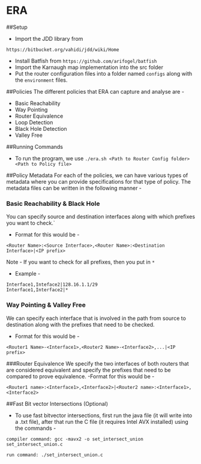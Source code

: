 ERA
=====================

##Setup

- Import the JDD library from 
```
https://bitbucket.org/vahidi/jdd/wiki/Home 
````
- Install Batfish from ``https://github.com/arifogel/batfish``
- Import the Karnaugh map implementation into the src folder
- Put the router configuration files into a folder named ``configs`` along with the ``environment`` files.

##Policies
The different policies that ERA can capture and analyse are -
- Basic Reachability
- Way Pointing
- Router Equivalence
- Loop Detection
- Black Hole Detection
- Valley Free 

##Running Commands
- To run the program, we use ``./era.sh <Path to Router Config folder> <Path to Policy file>`` 

##Policy Metadata
For each of the policies, we can have various types of metadata where you can provide specifications for that type of policy. The metadata files can be written in the following manner - 
### Basic Reachability & Black Hole
You can specify source and destination interfaces along with which prefixes you want to check.`
- Format for this would be -
````
<Router Name>:<Source Interface>,<Router Name>:<Destination Interface>|<IP prefix> 
````
Note - If you want to check for all prefixes, then you put in ``*``
- Example - 
````
Interface1,Inteface2|128.16.1.1/29
Interface1,Interface2|*
````

### Way Pointing & Valley Free
We can specify each interface that is involved in the path from source to destination along with the prefixes that need to be checked.
- Format for this would be -
````
<Router1 Name>-<Interface1>,<Router2 Name>-<Interface2>,...|<IP prefix> 
````
###Router Equivalence
We specify the two interfaces of both routers that are considered equivalent and specify the prefixes that need to be compared to prove equivalence.
-Format for this would be -
```
<Router1 name>:<Interface1>,<Interface2>|<Router2 name>:<Interface1>,<Interface2>
```
##Fast Bit vector Intersections (Optional)
 - To use fast bitvector intersections, first run the java file (it will write into a .txt file), after that run the C file (it requires Intel AVX installed)  using the commands -
 ````
 compiler command: gcc -mavx2 -o set_intersect_union set_intersect_union.c
 
 run command: ./set_intersect_union.c
``````

